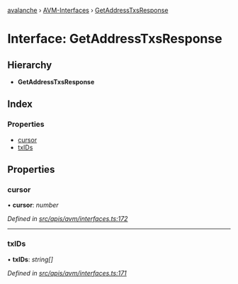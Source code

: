 [avalanche](../README.md) › [AVM-Interfaces](../modules/avm_interfaces.md) › [GetAddressTxsResponse](avm_interfaces.getaddresstxsresponse.md)

# Interface: GetAddressTxsResponse

## Hierarchy

* **GetAddressTxsResponse**

## Index

### Properties

* [cursor](avm_interfaces.getaddresstxsresponse.md#cursor)
* [txIDs](avm_interfaces.getaddresstxsresponse.md#txids)

## Properties

###  cursor

• **cursor**: *number*

*Defined in [src/apis/avm/interfaces.ts:172](https://github.com/ava-labs/avalanchejs/blob/62a14d4/src/apis/avm/interfaces.ts#L172)*

___

###  txIDs

• **txIDs**: *string[]*

*Defined in [src/apis/avm/interfaces.ts:171](https://github.com/ava-labs/avalanchejs/blob/62a14d4/src/apis/avm/interfaces.ts#L171)*
